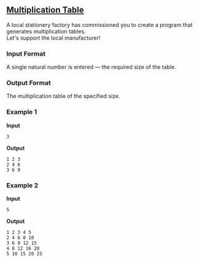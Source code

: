 ## [Multiplication Table](../../../solutions/2.4/24_a.py)

A local stationery factory has commissioned you to create a program that generates multiplication tables.  
Let's support the local manufacturer!

### Input Format

A single natural number is entered — the required size of the table.

### Output Format

The multiplication table of the specified size.

### Example 1

__Input__
```plaintext
3
```

__Output__
```plaintext
1 2 3
2 4 6
3 6 9
```

### Example 2

__Input__
```plaintext
5
```

__Output__
```plaintext
1 2 3 4 5
2 4 6 8 10
3 6 9 12 15
4 8 12 16 20
5 10 15 20 25
```